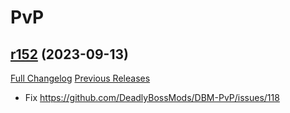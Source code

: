 # <DBM Mod> PvP

## [r152](https://github.com/DeadlyBossMods/DBM-PvP/tree/r152) (2023-09-13)
[Full Changelog](https://github.com/DeadlyBossMods/DBM-PvP/compare/r151...r152) [Previous Releases](https://github.com/DeadlyBossMods/DBM-PvP/releases)

- Fix https://github.com/DeadlyBossMods/DBM-PvP/issues/118  